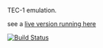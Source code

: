 TEC-1 emulation.

see a [live version running here](https://jhlagado.github.io/wicked-tec1/dist/)

[![Build Status](https://travis-ci.org/jhlagado/wicked-parcel.svg?branch=master)](https://travis-ci.org/jhlagado/wicked-parcel)